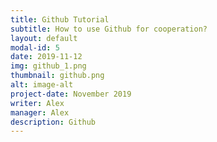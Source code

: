 ```yaml
---
title: Github Tutorial
subtitle: How to use Github for cooperation?
layout: default
modal-id: 5
date: 2019-11-12
img: github_1.png
thumbnail: github.png
alt: image-alt
project-date: November 2019
writer: Alex
manager: Alex
description: Github
---
```

